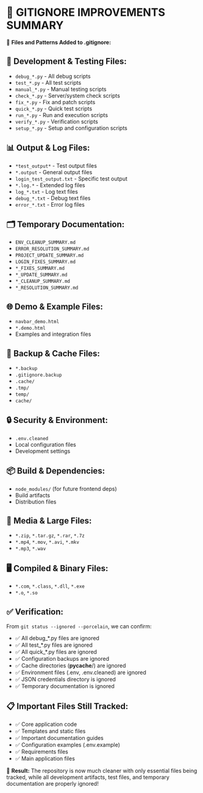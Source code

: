 📝 GITIGNORE IMPROVEMENTS SUMMARY
=============================================

🎯 **Files and Patterns Added to .gitignore:**

## 🧪 **Development & Testing Files:**
- `debug_*.py` - All debug scripts
- `test_*.py` - All test scripts  
- `manual_*.py` - Manual testing scripts
- `check_*.py` - Server/system check scripts
- `fix_*.py` - Fix and patch scripts
- `quick_*.py` - Quick test scripts
- `run_*.py` - Run and execution scripts
- `verify_*.py` - Verification scripts
- `setup_*.py` - Setup and configuration scripts

## 📊 **Output & Log Files:**
- `*test_output*` - Test output files
- `*.output` - General output files
- `login_test_output.txt` - Specific test output
- `*.log.*` - Extended log files
- `log_*.txt` - Log text files
- `debug_*.txt` - Debug text files
- `error_*.txt` - Error log files

## 🗂️ **Temporary Documentation:**
- `ENV_CLEANUP_SUMMARY.md`
- `ERROR_RESOLUTION_SUMMARY.md` 
- `PROJECT_UPDATE_SUMMARY.md`
- `LOGIN_FIXES_SUMMARY.md`
- `*_FIXES_SUMMARY.md`
- `*_UPDATE_SUMMARY.md`
- `*_CLEANUP_SUMMARY.md`
- `*_RESOLUTION_SUMMARY.md`

## 🌐 **Demo & Example Files:**
- `navbar_demo.html`
- `*.demo.html`
- Examples and integration files

## 🔧 **Backup & Cache Files:**
- `*.backup`
- `.gitignore.backup`
- `.cache/`
- `.tmp/`
- `temp/`
- `cache/`

## 🔒 **Security & Environment:**
- `.env.cleaned`
- Local configuration files
- Development settings

## 📦 **Build & Dependencies:**
- `node_modules/` (for future frontend deps)
- Build artifacts
- Distribution files

## 🎨 **Media & Large Files:**
- `*.zip`, `*.tar.gz`, `*.rar`, `*.7z`
- `*.mp4`, `*.mov`, `*.avi`, `*.mkv`
- `*.mp3`, `*.wav`

## 🖥️ **Compiled & Binary Files:**
- `*.com`, `*.class`, `*.dll`, `*.exe`
- `*.o`, `*.so`

## ✅ **Verification:**

From `git status --ignored --porcelain`, we can confirm:
- ✅ All debug_*.py files are ignored
- ✅ All test_*.py files are ignored  
- ✅ All quick_*.py files are ignored
- ✅ Configuration backups are ignored
- ✅ Cache directories (__pycache__/) are ignored
- ✅ Environment files (.env, .env.cleaned) are ignored
- ✅ JSON credentials directory is ignored
- ✅ Temporary documentation is ignored

## 📋 **Important Files Still Tracked:**
- ✅ Core application code
- ✅ Templates and static files
- ✅ Important documentation guides
- ✅ Configuration examples (.env.example)
- ✅ Requirements files
- ✅ Main application files

🎉 **Result:** The repository is now much cleaner with only essential files being tracked, while all development artifacts, test files, and temporary documentation are properly ignored!
